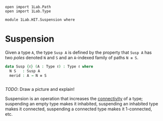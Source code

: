 ```
open import 1Lab.Path
open import 1Lab.Type

module 1Lab.HIT.Suspension where
```

# Suspension

Given a type `A`, the type `Susp A` is defined by the property that `Susp A`
has two _poles_ denoted `N` and `S` and an `A`-indexed family of paths `N ≡ S`.

```agda
data Susp {ℓ} (A : Type ℓ) : Type ℓ where
  N S   : Susp A
  merid : A → N ≡ S
  
```

*TODO*: Draw a picture and explain!

Suspension is an operation that increases the
[connectivity](https://ncatlab.org/nlab/show/n-connected+space) of a type;
suspending an empty type makes it inhabited, suspending an inhabited type
makes it connected, suspending a connected type makes it 1-connected, etc.
